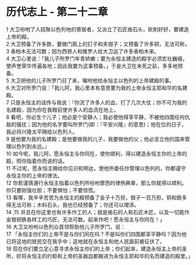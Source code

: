 # 历代志上 - 第二十二章
  
 1 大卫吩咐了人招聚以色列地的寄居者，又派立了石匠凿石头，砍削好好，要建造上帝的殿。  
 2 大卫预备了许多鉄，要做门扇上的钉子和夹钳子；又预备了许多铜，无法可称，  
 3 香柏木无法可数；因为西顿人和推罗人给大卫运了许多香柏木来。  
 4 大卫心里说：「我儿子所罗门年青娇嫩；要为永恒主建造的殿宇必须宏壮巍峨，使声誉荣华传遍各地；因此我要为这事预备。」于是大卫在未死之前，多多地预备。  
 5 大卫把他的儿子所罗门召了来，嘱咐他给永恒主以色列的上帝建殿的事。  
 6 大卫对所罗门说：「我儿阿，我心里本有意思要为我的上帝永恒主耶和华的名建殿。  
 7 只是永恒主的话传与我说：『你流了许多人的血，打了几次大仗；你不可为我的名建殿，因为你在我眼前使许多人的血流在地上。  
 8 看吧，你必生个儿子；他必是个安静人；我必使他得享平静，不被他四围任何仇敌的骚扰；因为他的名字要叫所罗门(即：『平安兴隆』的意思)；他在位的日子，我必将兴隆太平赐给以色列人。  
 9 是他要为我的名建殿；是他要做我的儿子，我要做他的父；他必坚立他的国来管理以色列到永远。』  
 10 如今呢，我儿阿，愿永恒主与你同在，使你顺利，得以建造永恒主你的上帝的殿，照你指着你而说的话。  
 11 不过呢，愿永恒主赐给你见识和明达，使他所委任你管理以色列的，你都谨守永恒主你的上帝的律法。  
 12 你若谨慎遵行永恒主指着以色列所吩咐摩西的律例典章，那么你就得以顺利。你只要刚强壮胆；不要惧怕；不要惊慌。  
 13 看哪，我辛辛苦苦为永恒主的殿预备了金子十万担，银子一百万担，铜和鉄多得无法可称；木料石头，我也已经预备了；你还可以增添。  
 14 ,15 并且在你这里也有许多作工的人；就是凿石的人和石匠木匠，以及一切能作金银铜鉄各样工的巧匠，无法可数。起来作吧！愿永恒主与你同在！」  
 16 大卫又吩咐以色列众首领帮助他儿子所罗门，说：  
 17 「永恒主你们的上帝不是与你们同在吗？不是叫你们四围都享平静吗？因为他已将这地的居民交在我手中；这地就在永恒主和他人民面前被征伏了。  
 18 现在你们要立定心意寻求永恒主你们的上帝；你们起来，建造永恒主上帝的圣所，好将永恒主的约柜和上帝的圣器皿都搬进为永恒主耶和华的名而建造的殿里。」